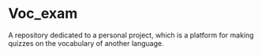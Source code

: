 # Voc_exam
A repository dedicated to a personal project, which is a platform for making quizzes on the vocabulary of another language.

